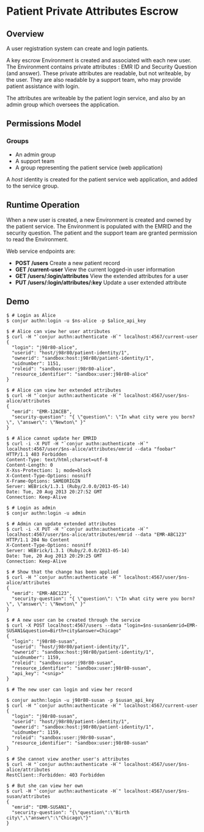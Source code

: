 Patient Private Attributes Escrow
======================

## Overview

A user registration system can create and login patients.

A key escrow Environment is created and associated with each new user.
The Environment contains private attributes : EMR ID and Security Question (and answer).
These private attributes are readable, but not writeable, by the user.
They are also readable by a support team, who may provide patient assistance with login.

The attributes are writeable by the patient login service, and also by an admin group
which oversees the application.

## Permissions Model

### Groups

* An admin group
* A support team
* A group representing the patient service (web application)

A *host* identity is created for the patient service web application, and added to the
service group. 

## Runtime Operation

When a new user is created, a new Environment is created and owned by the patient service.
The Environment is populated with the EMRID and the security question. The patient and the
support team are granted permission to read the Environment.

Web service endpoints are:

* **POST /users** Create a new patient record
* **GET /current-user** View the current logged-in user information
* **GET /users/:login/attributes** View the extended attributes for a user
* **PUT /users/:login/attributes/:key** Update a user extended attribute

## Demo

```
$ # Login as Alice
$ conjur authn:login -u $ns-alice -p $alice_api_key

$ # Alice can view her user attributes
$ curl -H "`conjur authn:authenticate -H`" localhost:4567/current-user
{
  "login": "j98r80-alice",
  "userid": "host/j98r80/patient-identity/1",
  "ownerid": "sandbox:host:j98r80/patient-identity/1",
  "uidnumber": 1151,
  "roleid": "sandbox:user:j98r80-alice",
  "resource_identifier": "sandbox:user:j98r80-alice"
}

$ # Alice can view her extended attributes
$ curl -H "`conjur authn:authenticate -H`" localhost:4567/user/$ns-alice/attributes
{
  "emrid": "EMR-12ACEB",
  "security-question": "{ \"question\": \"In what city were you born?\", \"answer\": \"Newton\" }"
}

$ # Alice cannot update her EMRID
$ curl -i -X PUT -H "`conjur authn:authenticate -H`" localhost:4567/user/$ns-alice/attributes/emrid --data "foobar"
HTTP/1.1 403 Forbidden 
Content-Type: text/html;charset=utf-8
Content-Length: 0
X-Xss-Protection: 1; mode=block
X-Content-Type-Options: nosniff
X-Frame-Options: SAMEORIGIN
Server: WEBrick/1.3.1 (Ruby/2.0.0/2013-05-14)
Date: Tue, 20 Aug 2013 20:27:52 GMT
Connection: Keep-Alive

$ # Login as admin
$ conjur authn:login -u admin

$ # Admin can update extended attributes
$ curl -i -X PUT -H "`conjur authn:authenticate -H`" localhost:4567/user/$ns-alice/attributes/emrid --data "EMR-ABC123"
HTTP/1.1 204 No Content 
X-Content-Type-Options: nosniff
Server: WEBrick/1.3.1 (Ruby/2.0.0/2013-05-14)
Date: Tue, 20 Aug 2013 20:29:25 GMT
Connection: Keep-Alive

$ # Show that the change has been applied
$ curl -H "`conjur authn:authenticate -H`" localhost:4567/user/$ns-alice/attributes
{
  "emrid": "EMR-ABC123",
  "security-question": "{ \"question\": \"In what city were you born?\", \"answer\": \"Newton\" }"
}

$ # A new user can be created through the service
$ curl -X POST localhost:4567/users --data "login=$ns-susan&emrid=EMR-SUSAN1&question=Birth+city&answer=Chicago"
{
  "login": "j98r80-susan",
  "userid": "host/j98r80/patient-identity/1",
  "ownerid": "sandbox:host:j98r80/patient-identity/1",
  "uidnumber": 1159,
  "roleid": "sandbox:user:j98r80-susan",
  "resource_identifier": "sandbox:user:j98r80-susan",
  "api_key": "<snip>"
}

$ # The new user can login and view her record

$ conjur authn:login -u j98r80-susan -p $susan_api_key
$ curl -H "`conjur authn:authenticate -H`" localhost:4567/current-user
{
  "login": "j98r80-susan",
  "userid": "host/j98r80/patient-identity/1",
  "ownerid": "sandbox:host:j98r80/patient-identity/1",
  "uidnumber": 1159,
  "roleid": "sandbox:user:j98r80-susan",
  "resource_identifier": "sandbox:user:j98r80-susan"
}

$ # She cannot view another user's attributes
$ curl -H "`conjur authn:authenticate -H`" localhost:4567/user/$ns-alice/attributes
RestClient::Forbidden: 403 Forbidden

$ # But she can view her own
$ curl -H "`conjur authn:authenticate -H`" localhost:4567/user/$ns-susan/attributes
{
  "emrid": "EMR-SUSAN1",
  "security-question": "{\"question\":\"Birth city\",\"answer\":\"Chicago\"}"
}
```
